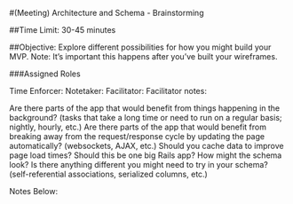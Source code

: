 #(Meeting) Architecture and Schema - Brainstorming

##Time Limit: 30-45 minutes

##Objective: Explore different possibilities for how you might build your MVP. Note: It’s important this happens after you’ve built your wireframes.

###Assigned Roles

Time Enforcer:
Notetaker:
Facilitator:
Facilitator notes:

Are there parts of the app that would benefit from things happening in the background? (tasks that take a long time or need to run on a regular basis; nightly, hourly, etc.)
Are there parts of the app that would benefit from breaking away from the request/response cycle by updating the page automatically? (websockets, AJAX, etc.)
Should you cache data to improve page load times?
Should this be one big Rails app?
How might the schema look?
Is there anything different you might need to try in your schema? (self-referential associations, serialized columns, etc.)

Notes Below:

